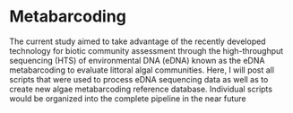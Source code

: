 # Metabarcoding
The current study aimed to take advantage of the recently developed technology for biotic community assessment through the high-throughput sequencing (HTS) of environmental DNA (eDNA) known as the eDNA metabarcoding to evaluate littoral algal communities. 
Here, I will post all scripts that were used to process eDNA sequencing data as well as to create new algae metabarcoding reference database. Individual scripts would be organized into the complete pipeline in the near future 
